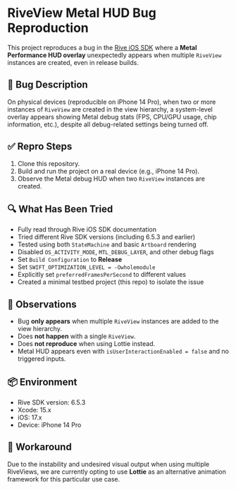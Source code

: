 # RiveView Metal HUD Bug Reproduction

This project reproduces a bug in the [Rive iOS SDK](https://github.com/rive-app/rive-ios) where a **Metal Performance HUD overlay** unexpectedly appears when multiple `RiveView` instances are created, even in release builds.

## 🐞 Bug Description

On physical devices (reproducible on iPhone 14 Pro), when two or more instances of `RiveView` are created in the view hierarchy, a system-level overlay appears showing Metal debug stats (FPS, CPU/GPU usage, chip information, etc.), despite all debug-related settings being turned off.

## ✅ Repro Steps

1. Clone this repository.
2. Build and run the project on a real device (e.g., iPhone 14 Pro).
3. Observe the Metal debug HUD when two `RiveView` instances are created.

## 🔍 What Has Been Tried

- Fully read through Rive iOS SDK documentation
- Tried different Rive SDK versions (including 6.5.3 and earlier)
- Tested using both `StateMachine` and basic `Artboard` rendering
- Disabled `OS_ACTIVITY_MODE`, `MTL_DEBUG_LAYER`, and other debug flags
- Set `Build Configuration` to **Release**
- Set `SWIFT_OPTIMIZATION_LEVEL = -Owholemodule`
- Explicitly set `preferredFramesPerSecond` to different values
- Created a minimal testbed project (this repo) to isolate the issue

## 🧪 Observations

- Bug **only appears** when multiple `RiveView` instances are added to the view hierarchy.
- Does **not happen** with a single `RiveView`.
- Does **not reproduce** when using Lottie instead.
- Metal HUD appears even with `isUserInteractionEnabled = false` and no triggered inputs.

## 📦 Environment

- Rive SDK version: 6.5.3
- Xcode: 15.x
- iOS: 17.x
- Device: iPhone 14 Pro

## 📝 Workaround

Due to the instability and undesired visual output when using multiple RiveViews, we are currently opting to use **Lottie** as an alternative animation framework for this particular use case.
